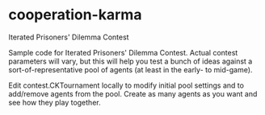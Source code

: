 # cooperation-karma
Iterated Prisoners' Dilemma Contest

Sample code for Iterated Prisoners' Dilemma Contest.
Actual contest parameters will vary, but this will help you test a bunch of ideas against a sort-of-representative pool
of agents (at least in the early- to mid-game).

Edit contest.CKTournament locally to modify initial pool settings and to add/remove agents from the pool.
Create as many agents as you want and see how they play together.
